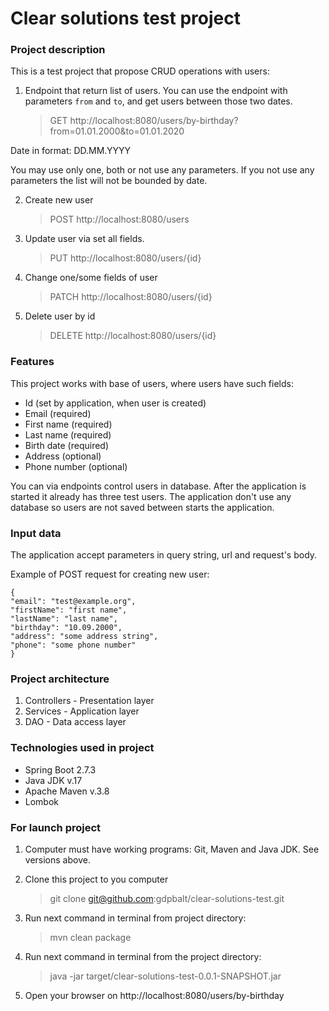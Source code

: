 # Clear solutions test project

### Project description

This is a test project that propose CRUD operations with users:

1. Endpoint that return list of users. 
You can use the endpoint with parameters `from` and `to`, and get users between those two dates.

    > GET http://localhost:8080/users/by-birthday?from=01.01.2000&to=01.01.2020

Date in format: DD.MM.YYYY

You may use only one, both or not use any parameters. 
If you not use any parameters the list will not be bounded by date.

2. Create new user

   > POST http://localhost:8080/users

3. Update user via set all fields.

    > PUT http://localhost:8080/users/{id}

4. Change one/some fields of user

   > PATCH http://localhost:8080/users/{id}

5. Delete user by id

   > DELETE http://localhost:8080/users/{id}

### Features
This project works with base of users, where users have such fields:
- Id (set by application, when user is created)
- Email (required)
- First name (required)
- Last name (required)
- Birth date (required)
- Address (optional)
- Phone number (optional)

You can via endpoints control users in database. 
After the application is started it already has three test users.
The application don't use any database so users are not saved between starts the application.

### Input data
The application accept parameters in query string, url and request's body.

Example of POST request for creating new user:

   ```
   {
   "email": "test@example.org",
   "firstName": "first name",
   "lastName": "last name",
   "birthday": "10.09.2000",
   "address": "some address string",
   "phone": "some phone number"
   }
   ```

### Project architecture
1. Controllers - Presentation layer
2. Services - Application layer
3. DAO - Data access layer

### Technologies used in project
- Spring Boot 2.7.3
- Java JDK v.17
- Apache Maven v.3.8
- Lombok

### For launch project
1. Computer must have working programs: Git, Maven and Java JDK. See versions above.

2. Clone this project to you computer
   
   > git clone git@github.com:gdpbalt/clear-solutions-test.git 

3. Run next command in terminal from project directory:

   > mvn clean package

4. Run next command in terminal from the project directory:

   > java -jar target/clear-solutions-test-0.0.1-SNAPSHOT.jar

5. Open your browser on http://localhost:8080/users/by-birthday
